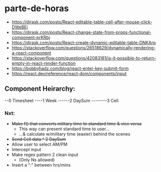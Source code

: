 # parte-de-horas
  - https://dirask.com/posts/React-editable-table-cell-after-mouse-click-DWeBEj
  - https://dirask.com/posts/React-change-state-from-props-functional-component-prKRbj
  - https://dirask.com/posts/React-create-dynamic-editable-table-DNKArp
  - https://stackoverflow.com/questions/26518629/dynamically-rendering-a-react-component
  - https://stackoverflow.com/questions/42083181/is-it-possible-to-return-empty-in-react-render-function
  - https://bobbyhadz.com/blog/react-enter-key-submit-form
  - https://react.dev/reference/react-dom/components/input

## Component Heirarchy:
--0 Timesheet
----1 Week
------2 DaySum
--------3 Cell

### Nxt:
 - ~~Make f() that converts military time to standard time & vice versa~~
   * This way can present standard time to user...
   * ...& calculate w/military time (easier) behind the scenes
 - ~~Send Cell data ^ 2 DaySum~~
 - Allow user to select AM/PM
 - Intercept input
 - Make regex pattern 2 clean input 
   * (Only Ns allowed)
 - Insert a ":" between hrs/mins